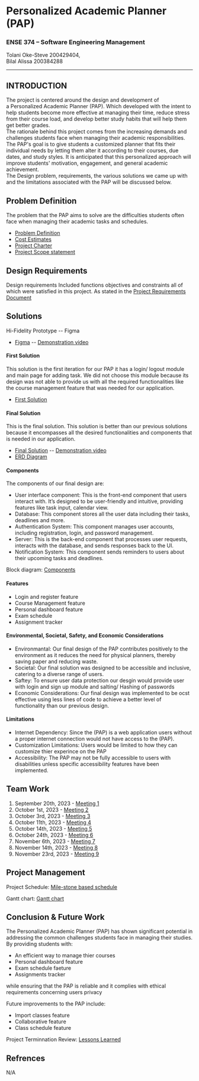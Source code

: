 # Personalized Academic Planner (PAP) 
### ENSE 374 – Software Engineering Management

 Tolani Oke-Steve 200429404,  
 Bilal Alissa 200384288

---

 ## INTRODUCTION 
 
The project is centered around the design and development of a Personalized Academic Planner (PAP). Which developed with the intent to help students become more effective at managing their time, reduce stress from their course load, and develop better study habits that will help them get better grades.  
The rationale behind this project comes from the increasing demands and challenges students face when managing their academic responsibilities. The PAP's goal is to give students a customized planner that fits their individual needs by letting them alter it according to their courses, due dates, and study styles. It is anticipated that this personalized approach will improve students' motivation, engagement, and general academic achievement.  
The Design problem, requirements, the various solutions we came up with and the limitations associated with the PAP will be discussed below.

## Problem Definition  

The problem that the PAP aims to solve are the difficulties students often face when managing their academic tasks and schedules. 

- [Problem Definition](https://github.com/ENSE374-F23/group5_proj/blob/main/Business_Case.docx)
- [Cost Estimates](https://github.com/ENSE374-F23/group5_proj/blob/main/Documents/Cost%20Estimates.xlsx)
- [Project Charter](https://github.com/ENSE374-F23/group5_proj/blob/main/Documents/Project%20Charter.docx)
- [Project Scope statement]()


## Design Requirements

Design requirements Included functions objectives and constraints all of which were satisfied in this project. As stated in the 
[Project Requirements Document](https://github.com/ENSE374-F23/group5_proj/blob/main/Documents/Project_Requirements_Document.docx)

## Solutions
Hi-Fidelity Prototype -- Figma  
- [Figma](https://github.com/ENSE374-F23/group5_proj/tree/main/Solutions) -- [Demonstration video](https://github.com/ENSE374-F23/group5_proj/blob/main/Solutions/Screen_Recording_2023-11-29_at_1.22.11_PM.mov)

#### First Solution
This solution is the first iteration for our PAP it has a login/ logout module and main page for adding task. We did not choose this module because its design was not able to provide us with all the required functionalities like the course management feature that was needed for our application.
- [First Solution](https://github.com/ENSE374-F23/group5_proj/blob/main/Solutions/First%20Solution.zip)

#### Final Solution
This is the final solution. This solution is better than our previous solutions because it encompasses all the desired functionalities and components that is needed in our application. 
- [Final Solution]()  -- [Demonstration video]()
- [ERD Diagram](https://github.com/ENSE374-F23/group5_proj/blob/main/Solutions/374F23Grp5Proj-PAP-ERD.png) 
#### Components 

The components of our final design are:

- User interface component: This is the front-end component that users interact with. It’s designed to be user-friendly and intuitive, providing features like task input, calendar view.
- Database: This component stores all the user data including their tasks, deadlines and more.
- Authentication System: This component manages user accounts, including registration, login, and password management.
- Server: This is the back-end component that processes user requests, interacts with the database, and sends responses back to the UI.
- Notification System: This component sends reminders to users about their upcoming tasks and deadlines.
  
Block diagram: [Components](https://github.com/ENSE374-F23/group5_proj/blob/main/Solutions/BFD.png)

#### Features
- Login and register feature
- Course Management feature
- Personal dashboard feature
- Exam schedule
- Assignment tracker

####  Environmental, Societal, Safety, and Economic Considerations

- Environmantal: Our final design of the PAP contributes positively to the environment as it reduces the need for physical planners, thereby saving paper and reducing waste.
- Societal: Our final solution was designed to be accessible and inclusive, catering to a diverse range of users.
- Saftey: To ensure user data protection our desgin would provide user with login and sign up module and salting/ Hashing of passwords
- Economic Considerations: Our final design was implemented to be ocst effective using less lines of code to achieve a better level of functionality than our previous design.

#### Limitations

- Internet Dependency: Since the (PAP) is a web application users without a proper internet connection would not have access to the (PAP).
- Customization Limitations: Users would be limited to how they can customize thier experince on the PAP
- Accessibility: The PAP may not be fully accessible to users with disabilities unless specific accessibility features have been implemented.

## Team Work

1. September 20th, 2023 - [Meeting 1](https://github.com/ENSE374-F23/group5_proj/tree/main/Meeting%201)
2. October 1st, 2023 - [Meeting 2](https://github.com/ENSE374-F23/group5_proj/tree/main/Meeting%202)
3. October 3rd, 2023 - [Meeting 3](https://github.com/ENSE374-F23/group5_proj/tree/main/Meeting%203)
4. October 11th, 2023 - [Meeting 4](https://github.com/ENSE374-F23/group5_proj/tree/main/Meeting%204)
5. October 14th, 2023 - [Meeting 5](https://github.com/ENSE374-F23/group5_proj/tree/main/Meeting%205)
6. October 24th, 2023 - [Meeting 6](https://github.com/ENSE374-F23/group5_proj/tree/main/Meeting%206)
7. November 6th, 2023 - [Meeting 7](https://github.com/ENSE374-F23/group5_proj/tree/main/Meeting%207)
8. November 14th, 2023 - [Meeting 8](https://github.com/ENSE374-F23/group5_proj/tree/main/Meeting%208)
9. November 23rd, 2023 - [Meeting 9](https://github.com/ENSE374-F23/group5_proj/tree/main/Meeting%209)

## Project Management

Project Schedule: [Mile-stone based schedule](https://github.com/ENSE374-F23/group5_proj/blob/main/Documents/Milestone-Based%20Schedule.docx)

Gantt chart: [Gantt chart](https://github.com/ENSE374-F23/group5_proj/blob/main/Documents/Gantt%20Chart.png) 

## Conclusion & Future Work
The Personalized Academic Planner (PAP) has shown significant potential in addressing the common challenges students face in managing their studies. By providing students with:
- An efficient way to manage thier courses
- Personal dashboard feature
- Exam schedule faeture 
- Assignments tracker

while ensuring that the PAP is reliable and it complies with ethical requirements concerning users privacy

Future improvements to the PAP include:

- Import classes feature
- Collaborative feature
- Class schedule feature

Project Terminnation Review: [Lessons Learned](https://github.com/ENSE374-F23/group5_proj/blob/main/Documents/Lessons%20Learned%20Report.docx)

## Refrences 
N/A
